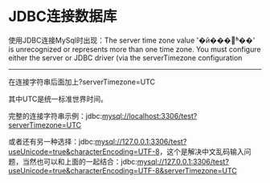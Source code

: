 # JDBC连接数据库

使用JDBC连接MySql时出现：The server time zone value '�й���׼ʱ��' is unrecognized or represents more than one time zone. You must configure either the server or JDBC driver (via the serverTimezone configuration

---

在连接字符串后面加上?serverTimezone=UTC

其中UTC是统一标准世界时间。

完整的连接字符串示例：jdbc:[mysql://localhost:3306/test?serverTimezone=UTC](mysql://localhost:3306/test?serverTimezone=UTC)

或者还有另一种选择：jdbc:[mysql://127.0.0.1:3306/test?useUnicode=true&characterEncoding=UTF-8](mysql://127.0.0.1:3306/test?useUnicode=true&characterEncoding=UTF-8)，这个是解决中文乱码输入问题，当然也可以和上面的一起结合：jdbc:[mysql://127.0.0.1:3306/test?useUnicode=true&characterEncoding=UTF-8&serverTimezone=UTC](mysql://127.0.0.1:3306/test?useUnicode=true&characterEncoding=UTF-8&serverTimezone=UTC)
